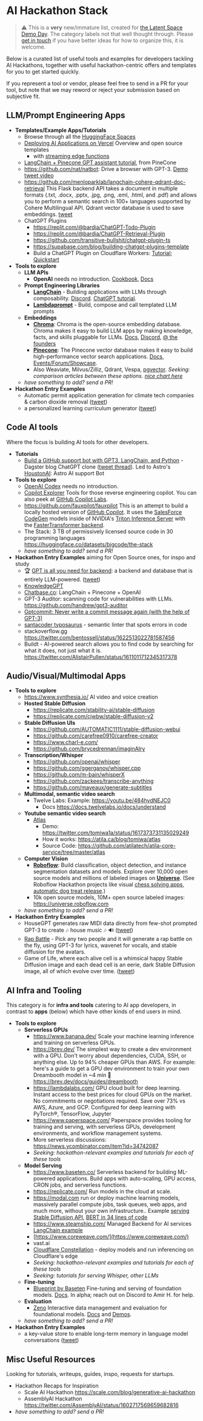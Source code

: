 # AI Hackathon Stack

> ⚠️ This is a **very** new/immature list, created for [the Latent Space Demo Day](https://lspace.swyx.io/p/demo-day-2023). The category labels not that well thought through. Please [get in touch](https://discord.gg/gR6yP6wbfq) if you have better ideas for how to organize this, it is welcome.

Below is a curated list of useful tools and examples for developers tackling AI Hackathons, together with useful hackathon-centric offers and templates for you to get started quickly.

If you represent a tool or vendor, please feel free to send in a PR for your tool, but note that we may reword or reject your submission based on subjective fit.

## LLM/Prompt Engineering Apps

- **Templates/Example Apps/Tutorials**
  - Browse through all the [HuggingFace Spaces](https://huggingface.co/spaces)
  - [Deploying AI Applications on Vercel](https://vercel.com/blog/deploying-ai-applications) Overview and open source templates
	  - with [streaming edge functions](https://vercel.com/blog/gpt-3-app-next-js-vercel-edge-functions)
  - [LangChain + Pinecone GPT assistant tutorial](https://www.youtube.com/watch?v=15TDwVSpwKc), from PineCone
  - https://github.com/nat/natbot: Drive a browser with GPT-3. [Demo tweet video](https://twitter.com/natfriedman/status/1575631194032549888)
  - https://github.com/menloparklab/langchain-cohere-qdrant-doc-retrieval This Flask backend API takes a document in multiple formats (.txt, .docx, .pptx, .jpg, .png, .eml, .html, and .pdf) and allows you to perform a semantic search in 100+ languages supported by Cohere Multilingual API. Qdrant vector database is used to save embeddings. [tweet](https://twitter.com/MisbahSy/status/1652479189747130368)
  - ChatGPT Plugins
	  - https://replit.com/@bardia/ChatGPT-Todo-Plugin
	  - https://replit.com/@bardia/ChatGPT-Retrieval-Plugin
	  - https://github.com/transitive-bullshit/chatgpt-plugin-ts
	  - https://supabase.com/blog/building-chatgpt-plugins-template
	  - Build a ChatGPT Plugin on Cloudflare Workers: [Tutorial](https://blog.cloudflare.com/magic-in-minutes-how-to-build-a-chatgpt-plugin-with-cloudflare-workers/); [Quickstart](https://github.com/cloudflare/chatgpt-plugin/tree/main/example-plugin)
- **Tools to explore**
  - **LLM APIs**
    - **OpenAI** needs no introduction. [Cookbook](https://github.com/openai/openai-cookbook/), [Docs](https://platform.openai.com/docs/introduction/overview)
  - **Prompt Engineering Libraries**
    - [**LangChain**](https://github.com/hwchase17/langchain/) - Building applications with LLMs through composability. [Discord](https://discord.gg/6adMQxSpJS). [ChatGPT tutorial](https://twitter.com/sjwhitmore/status/1601254826947784705).
    - [**Lambdaprompt**](https://github.com/approximatelabs/lambdaprompt) - Build, compose and call templated LLM prompts
  - **Embeddings**
    - [**Chroma**](https://www.trychroma.com/): Chroma is the open-source embedding database. Chroma makes it easy to build LLM apps by making knowledge, facts, and skills pluggable for LLMs. [Docs](https://docs.trychroma.com/), [Discord](https://discord.gg/MMeYNTmh3x), [@ the founders](https://twitter.com/atroyn/status/1625568377766035456?s=20&t=m96ilnMSQjoyjVmp_kQHZA)
    - [**Pinecone**](https://www.pinecone.io/): The Pinecone vector database makes it easy to build high-performance vector search applications. [Docs](https://www.pinecone.io/docs/), [Events/Forum/Showcase](https://www.pinecone.io/community/).
    - Also Weaviate, Milvus/Zilliz, Qdrant, Vespa, [pgvector](https://supabase.com/blog/openai-embeddings-postgres-vector). _Seeking: comparison articles between these options. [nice chart here](https://twitter.com/swyx/status/1652103494445449216)_
  - _have something to add? send a PR!_
- **Hackathon Entry Examples**
  - Automatic permit application generation for climate tech companies & carbon dioxide removal ([tweet](https://twitter.com/russelljkaplan/status/1616957750940176384?s=20&t=frXEVPqaJUjMPJOhbD9AUg))
  - a personalized learning curriculum generator ([tweet](https://twitter.com/russelljkaplan/status/1616955367728222208?s=20&t=KIszRKntkT4Y-I-WwKI8Mg))

## Code AI tools

Where the focus is building AI tools for other developers.

- **Tutorials**
  - [Build a GitHub support bot with GPT3, LangChain, and Python](https://dagster.io/blog/chatgpt-langchain) - Dagster blog ChatGPT clone ([tweet thread](https://twitter.com/floydophone/status/1612529024567500800?s=20)). Led to Astro's [HoustonAI](https://github.com/withastro/houston.astro.build): Astro AI support Bot
- **Tools to explore**
  - [OpenAI Codex](https://platform.openai.com/docs/models/codex) needs no introduction.
  - [Copilot Explorer](https://thakkarparth007.github.io/copilot-explorer/posts/copilot-internals.html#other-random-tidbits) Tools for those reverse engineering copilot. You can also peek at [GitHub Copilot Labs](https://marketplace.visualstudio.com/items?itemName=GitHub.copilot-labs).
  - https://github.com/fauxpilot/fauxpilot This is an attempt to build a locally hosted version of [GitHub Copilot](https://copilot.github.com/). It uses the [SalesForce CodeGen](https://github.com/salesforce/CodeGen) models inside of NVIDIA's [Triton Inference Server](https://developer.nvidia.com/nvidia-triton-inference-server) with the [FasterTransformer backend](https://github.com/triton-inference-server/fastertransformer_backend/).
  - The Stack: 3 TB of permissively licensed source code in 30 programming languages https://huggingface.co/datasets/bigcode/the-stack
  - _have something to add? send a PR!_
- **Hackathon Entry Examples** aiming for Open Source ones, for inspo and study
  - 🏆 [GPT is all you need for backend](https://github.com/TheAppleTucker/backend-GPT): a backend and database that is entirely LLM-powered. ([tweet](https://twitter.com/karpathy/status/1618311660539904002))
  - [KnowledgeGPT](https://github.com/mmz-001/knowledge_gpt)
  - [Chatbase.co](https://twitter.com/yasser_elsaid_/status/1621954428105379846): LangChain + Pinecone + OpenAI
  - GPT-3 Auditor: scanning code for vulnerabilities with LLMs. https://github.com/handrew/gpt3-auditor
  - [Gptcommit: Never write a commit message again (with the help of GPT-3)](https://zura.wiki/post/never-write-a-commit-message-again-with-the-help-of-gpt-3/)
  - [santacoder typosaurus]([url](https://twitter.com/corbtt/status/1616270918774575105)) - semantic linter that spots errors in code
  - stackoverflow.gg https://twitter.com/bentossell/status/1622513022781587456
  - Buildt -  AI-powered search allows you to find code by searching for what it does, not just what it is. https://twitter.com/AlistairPullen/status/1611011712345317378

## Audio/Visual/Multimodal Apps

- **Tools to explore**
  - https://www.synthesia.io/ AI video and voice creation
  - **Hosted Stable Diffusion**
    - https://replicate.com/stability-ai/stable-diffusion
    - https://replicate.com/cjwbw/stable-diffusion-v2
  - **Stable Diffusion UIs**
    - https://github.com/AUTOMATIC1111/stable-diffusion-webui
    - https://github.com/carefree0910/carefree-creator
    - https://www.charl-e.com/ 
    - https://github.com/brycedrennan/imaginAIry
  - **Transcription/Whisper**
    - https://github.com/openai/whisper
    - https://github.com/ggerganov/whisper.cpp
    - https://github.com/m-bain/whisperX
    - https://github.com/zackees/transcribe-anything 
    - https://github.com/mayeaux/generate-subtitles
  - **Multimodal, semantic video search**
    - Twelve Labs: Example: https://youtu.be/484hydNEJC0
      - Docs https://docs.twelvelabs.io/docs/understand
  - **Youtube semantic video search**
    - [Atlas](https://atlas.atila.ca/)
      - Demo: https://twitter.com/tomiwa1a/status/1617373731135029249
      - How it works: https://atila.ca/blog/tomiwa/atlas
      - Source Code: https://github.com/atilatech/atila-core-service/tree/master/atlas
  - **Computer Vision**
    - [**Roboflow**](https://roboflow.com): Build classification, object detection, and instance segmentation datasets and models. Explore over 10,000 open source models and millions of labeled images on [**Universe**](https://universe.roboflow.com). (See Roboflow Hackathon projects like visual [chess solving apps](https://devpost.com/software/chess-boss),  [automatic dog treat release](https://www.hackster.io/satoshiii/visionai-automatic-dog-treat-dispenser-wroboflow-and-yolov5-a71fd2).)
    - 10k open source models, 10M+ open source labeled images: https://universe.roboflow.com
  - _have something to add? send a PR!_
- **Hackathon Entry Examples**
  - HouseGPT generates raw MIDI data directly from few-shot prompted GPT-3 to create 🎶 house music 🎶 🔊 ([tweet](https://twitter.com/russelljkaplan/status/1616997544307089408?s=20&t=frXEVPqaJUjMPJOhbD9AUg))
  - [Rap Battle](https://twitter.com/russelljkaplan/status/1617070021406265345?s=20&t=frXEVPqaJUjMPJOhbD9AUg) - Pick any two people and it will generate a rap battle on the fly, using GPT-3 for lyrics, wavenet for vocals, and stable diffusion for the avatars. 
  - Game of Life, where each alive cell is a whimsical happy Stable Diffusion image and each dead cell is an eerie, dark Stable Diffusion image, all of which evolve over time. ([tweet](https://twitter.com/russelljkaplan/status/1616955356189687810?s=20&t=KIszRKntkT4Y-I-WwKI8Mg))

## AI Infra and Tooling

This category is for **infra and tools** catering to AI app developers, in contrast to **apps** (below) which have other kinds of end users in mind.

- **Tools to explore**
  - **Serverless GPUs**
    - https://www.banana.dev/ Scale your machine learning inference and training on serverless GPUs.
    - https://brev.dev/ The simplest way to create a dev environment with a GPU. Don't worry about dependencies, CUDA, SSH, or anything else. Up to 94% cheaper GPUs than AWS. For example: here's a guide to get a GPU dev environment to train your own Dreambooth model in ~4 min 🤙 https://brev.dev/docs/guides/dreambooth
    - https://lambdalabs.com/ GPU cloud built for deep learning. Instant access to the best prices for cloud GPUs on the market. No commitments or negotiations required. Save over 73% vs AWS, Azure, and GCP. Configured for deep learning with PyTorch®, TensorFlow, Jupyter
    - https://www.paperspace.com/ Paperspace provides tooling for training and serving, with serverless GPUs, development environments, and workflow management systems.
    - More serverless discussions: https://news.ycombinator.com/item?id=34742087
    - _Seeking: hackathon-relevant examples and tutorials for each of these tools_
  - **Model Serving**
    - https://www.baseten.co/ Serverless backend for building ML-powered applications. Build apps with auto-scaling, GPU access, CRON jobs, and serverless functions.
    - https://replicate.com/ Run models in the cloud at scale.
    - https://modal.com run or deploy machine learning models, massively parallel compute jobs, task queues, web apps, and much more, without your own infrastructure.. Example [serving Stable Diffusion API](https://modal.com/docs/guide/ex/stable_diffusion_slackbot), [BERT in 34 lines of code](https://news.ycombinator.com/item?id=35792481)
    - https://www.steamship.com/ Managed Backend for AI services [LangChain example](https://www.steamship.com/build/langchain-apps)
    - [https://www.coreweave.com/](https://www.coreweave.com/)
    - vast.ai
    - [Cloudflare Constellation](https://blog.cloudflare.com/introducing-constellation/) - deploy models and run inferencing on Cloudflare's edge
    - _Seeking: hackathon-relevant examples and tutorials for each of these tools_
    - _Seeking: tutorials for serving Whisper, other LLMs_
  - **Fine-tuning**
    - [Blueprint by Baseten](https://app.baseten.co/blueprint/signup/) Fine-tuning and serving of foundation models. [Docs](https://docs.blueprint.baseten.co/). In alpha; reach out on Discord to Amir H. for help. 
  - **Evaluation**
    - [Zeno](https://zenoml.com) Interactive data management and evaluation for foundational models. [Docs](https://zenoml.com/docs/intro) and [Demos](https://zenoml.com/docs/demos).
  - _have something to add? send a PR!_
- **Hackathon Entry Examples**
  -  a key-value store to enable long-term memory in language model conversations ([tweet](https://twitter.com/russelljkaplan/status/1616955361705197568?s=20&t=KIszRKntkT4Y-I-WwKI8Mg))

## Misc Useful Resources

Looking for tutorials, writeups, guides, inspo, requests for startups.

- Hackathon Recaps for Inspiration
  - Scale AI Hackathon https://scale.com/blog/generative-ai-hackathon
  - AssemblyAI Hackathon https://twitter.com/AssemblyAI/status/1602717569659682816
- _have something to add? send a PR!_

